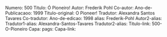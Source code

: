 Numero: 500
Titulo: Ó Pioneiro!
Autor: Frederik Pohl
Co-autor: 
Ano-de-Publicacaoo: 1999
Titulo-original: O Pioneer!
Tradutor: Alexandra Santos Tavares
Co-tradutor: 
Ano-de-edicao: 1998
alias: Frederik-Pohl
Autor2-alias: 
Tradutor1-alias: Alexandra-Santos-Tavares
Tradutor2-alias: 
Titulo-link: 500-O-Pioneiro
Capa: 
pags: 
Capa-link: